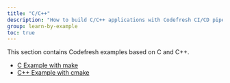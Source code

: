 ```yaml
---
title: "C/C++"
description: "How to build C/C++ applications with Codefresh CI/CD pipelines"
group: learn-by-example
toc: true
---
```

This section contains Codefresh examples based on C and C++.

- [C Example with make]({{site.baseurl}}/docs/learn-by-example/cc/c-make)
- [C++ Example with cmake]({{site.baseurl}}/docs/learn-by-example/cc/cpp-cmake)